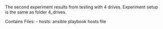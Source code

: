 The second experiment results from testing with 4 drives. Experiment setup is the same as folder 4_drives.

Contains Files:
    - hosts: ansible playbook hosts file
